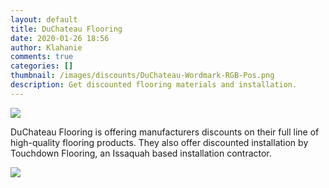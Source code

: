 ```yaml
---
layout: default
title: DuChateau Flooring
date: 2020-01-26 18:56
author: Klahanie
comments: true
categories: []
thumbnail: /images/discounts/DuChateau-Wordmark-RGB-Pos.png
description: Get discounted flooring materials and installation.
---
```

<img src="{{site.url}}images/discounts/DuChateau-Wordmark-RGB-Pos.png" class="img-fluid">

DuChateau Flooring is offering manufacturers discounts on their full line of high-quality flooring products. They also offer discounted installation by Touchdown Flooring, an Issaquah based installation contractor.

<img src="{{site.url}}images/discounts/Touchdown-Flooring-NW-Ad.png" class="img-fluid">